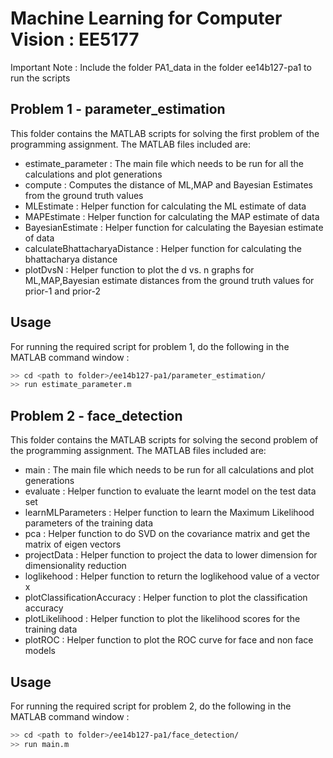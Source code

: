 # Machine Learning for Computer Vision : EE5177
Important Note : Include the folder PA1_data in the folder ee14b127-pa1 to run the scripts
## Problem 1 - parameter_estimation
This folder contains the MATLAB scripts for solving the first problem of the programming assignment. The MATLAB files included are:
+ estimate_parameter : The main file which needs to be run for all the calculations and plot generations
+ compute : Computes the distance of ML,MAP and Bayesian Estimates from the ground truth values
+ MLEstimate : Helper function for calculating the ML estimate of data
+ MAPEstimate : Helper function for calculating the MAP estimate of data
+ BayesianEstimate : Helper function for calculating the Bayesian estimate of data
+ calculateBhattacharyaDistance : Helper function for calculating the bhattacharya distance
+ plotDvsN : Helper function to plot the d vs. n graphs for ML,MAP,Bayesian estimate distances from the ground truth values for prior-1 and prior-2

## Usage 
For running the required script for problem 1, do the following in the MATLAB command window :
```sh
>> cd <path to folder>/ee14b127-pa1/parameter_estimation/
>> run estimate_parameter.m
```

## Problem 2 - face_detection
This folder contains the MATLAB scripts for solving the second problem of the programming assignment. The MATLAB files included are:
+ main : The main file which needs to be run for all calculations and plot generations
+ evaluate : Helper function to evaluate the learnt model on the test data set
+ learnMLParameters : Helper function to learn the Maximum Likelihood parameters of the training data
+ pca : Helper function to do SVD on the covariance matrix and get the matrix of eigen vectors
+ projectData : Helper function to project the data to lower dimension for dimensionality reduction
+ loglikehood : Helper function to return the loglikehood value of a vector x
+ plotClassificationAccuracy : Helper function to plot the classification accuracy
+ plotLikelihood : Helper function to plot the likelihood scores for the training data
+ plotROC : Helper function to plot the ROC curve for face and non face models

## Usage 
For running the required script for problem 2, do the following in the MATLAB command window :
```sh
>> cd <path to folder>/ee14b127-pa1/face_detection/
>> run main.m
```